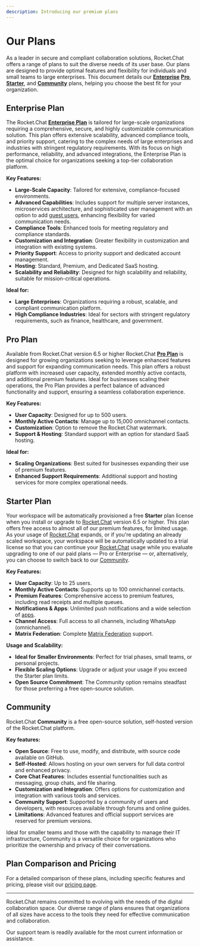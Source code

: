 ```yaml
---
description: Introducing our premium plans
---
```


# Our Plans

As a leader in secure and compliant collaboration solutions, Rocket.Chat offers a range of plans to suit the diverse needs of its user base. Our plans are designed to provide optimal features and flexibility for individuals and small teams to large enterprises. This document details our [**Enterprise**](our-plans.md#enterprise-plan)  [**Pro**](our-plans.md#pro-plan), [**Starter**](our-plans.md#starter-plan), and [**Community**](our-plans.md#community) plans, helping you choose the best fit for your organization.

## Enterprise Plan

The Rocket.Chat [**Enterprise Plan**](../setup-and-configure/trials/enterprise-trial.md) is tailored for large-scale organizations requiring a comprehensive, secure, and highly customizable communication solution. This plan offers extensive scalability, advanced compliance tools, and priority support, catering to the complex needs of large enterprises and industries with stringent regulatory requirements. With its focus on high performance, reliability, and advanced integrations, the Enterprise Plan is the optimal choice for organizations seeking a top-tier collaboration platform.

**Key Features:**

* **Large-Scale Capacity**: Tailored for extensive, compliance-focused environments.
* **Advanced Capabilities**: Includes support for multiple server instances, microservices architecture, and sophisticated user management with an option to add [guest users](../use-rocket.chat/workspace-administration/users/guest-users.md), enhancing flexibility for varied communication needs.
* **Compliance Tools**: Enhanced tools for meeting regulatory and compliance standards.
* **Customization and Integration**: Greater flexibility in customization and integration with existing systems.
* **Priority Support**: Access to priority support and dedicated account management.
* **Hosting**: Standard, Premium, and Dedicated SaaS hosting.
* **Scalability and Reliability**: Designed for high scalability and reliability, suitable for mission-critical operations.

**Ideal for:**

* **Large Enterprises**: Organizations requiring a robust, scalable, and compliant communication platform.
* **High Compliance Industries**: Ideal for sectors with stringent regulatory requirements, such as finance, healthcare, and government.

## Pro Plan&#x20;

Available from Rocket.Chat version 6.5 or higher Rocket.Chat [**Pro Plan**](../setup-and-configure/trials/pro-trial.md) is designed for growing organizations seeking to leverage enhanced features and support for expanding communication needs. This plan offers a robust platform with increased user capacity, extended monthly active contacts, and additional premium features. Ideal for businesses scaling their operations, the Pro Plan provides a perfect balance of advanced functionality and support, ensuring a seamless collaboration experience.

**Key Features:**

* **User Capacity**: Designed for up to 500 users.
* **Monthly Active Contacts**: Manage up to 15,000 omnichannel contacts.
* **Customization**: Option to remove the Rocket.Chat watermark.
* **Support & Hosting**: Standard support with an option for standard SaaS hosting.

**Ideal for:**

* **Scaling Organizations**: Best suited for businesses expanding their use of premium features.
* **Enhanced Support Requirements**: Additional support and hosting services for more complex operational needs.

## Starter Plan

Your workspace will be automatically provisioned a free **Starter** plan license when you install or upgrade to [Rocket.Chat](https://rocket.chat/) version 6.5 or higher. This plan offers free access to almost all of our premium features, for limited usage. As your usage of [Rocket.Chat](https://rocket.chat/) expands, or if you're updating an already scaled workspace, your workspace will be automatically updated to a trial license so that you can continue your [Rocket.Chat](https://rocket.chat/) usage while you evaluate upgrading to one of our paid plans — Pro or Enterprise — or, alternatively, you can choose to switch back to our [Community](our-plans.md#community).

**Key Features:**

* **User Capacity**: Up to 25 users.
* **Monthly Active Contacts**: Supports up to 100 omnichannel contacts.
* **Premium Features**: Comprehensive access to premium features, including read receipts and multiple queues.
* **Notifications & Apps**: Unlimited push notifications and a wide selection of [apps](../extend-rocket.chat-capabilities/rocket.chat-marketplace/).
* **Channel Access**: Full access to all channels, including WhatsApp (omnichannel).
* **Matrix Federation**: Complete [Matrix Federation](../use-rocket.chat/rocket.chat-federation/) support.

**Usage and Scalability:**

* **Ideal for Smaller Environments**: Perfect for trial phases, small teams, or personal projects.
* **Flexible Scaling Options**: Upgrade or adjust your usage if you exceed the Starter plan limits.
* **Open Source Commitment**: The Community option remains steadfast for those preferring a free open-source solution.

## **Community**

Rocket.Chat **Community** is a free open-source solution, self-hosted version of the Rocket.Chat platform.&#x20;

**Key features:**

* **Open Source**: Free to use, modify, and distribute, with source code available on GitHub.
* **Self-Hosted**: Allows hosting on your own servers for full data control and enhanced privacy.
* **Core Chat Features**: Includes essential functionalities such as messaging, group chats, and file sharing.
* **Customization and Integration**: Offers options for customization and integration with various tools and services.
* **Community Support**: Supported by a community of users and developers, with resources available through forums and online guides.
* **Limitations**: Advanced features and official support services are reserved for premium versions.

Ideal for smaller teams and those with the capability to manage their IT infrastructure, Community is a versatile choice for organizations who prioritize the ownership and privacy of their conversations.

## Plan Comparison and Pricing

For a detailed comparison of these plans, including specific features and pricing, please visit our [pricing page](https://www.rocket.chat/pricing).

***

Rocket.Chat remains committed to evolving with the needs of the digital collaboration space. Our diverse range of plans ensures that organizations of all sizes have access to the tools they need for effective communication and collaboration.

Our support team is readily available for the most current information or assistance.
